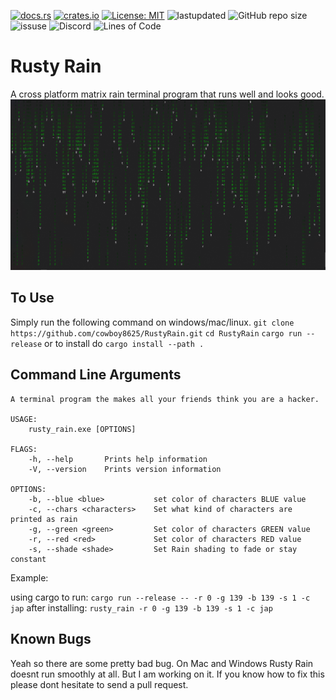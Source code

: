[![docs.rs](https://docs.rs/semeion/badge.svg)](https://docs.rs/semeion)
[![crates.io](https://img.shields.io/crates/v/semeion.svg)](https://crates.io/crates/semeion)
[![License: MIT](https://img.shields.io/badge/License-MIT-blue.svg)](LICENSE)
![lastupdated](https://img.shields.io/github/last-commit/cowboy8625/RustyRain)
![GitHub repo size](https://img.shields.io/github/repo-size/cowboy8625/RustyRain)
![issuse](https://img.shields.io/github/issues/cowboy8625/RustyRain)
![Discord](https://img.shields.io/discord/509849754155614230)
![Lines of Code](https://tokei.rs/b1/github/cowboy8625/RustyRain)

# Rusty Rain

A cross platform matrix rain terminal program that runs well and looks good.
![With Shading](snapshots/rain1.png)

## To Use

Simply run the following command on windows/mac/linux.
`git clone https://github.com/cowboy8625/RustyRain.git`
`cd RustyRain`
`cargo run --release` or to install do `cargo install --path .`

## Command Line Arguments

```
A terminal program the makes all your friends think you are a hacker.

USAGE:
    rusty_rain.exe [OPTIONS]

FLAGS:
    -h, --help       Prints help information
    -V, --version    Prints version information

OPTIONS:
    -b, --blue <blue>           set color of characters BLUE value
    -c, --chars <characters>    Set what kind of characters are printed as rain
    -g, --green <green>         Set color of characters GREEN value
    -r, --red <red>             Set color of characters RED value
    -s, --shade <shade>         Set Rain shading to fade or stay constant
```

Example:

using cargo to run:
`cargo run --release -- -r 0 -g 139 -b 139 -s 1 -c jap`
after installing:
`rusty_rain -r 0 -g 139 -b 139 -s 1 -c jap`

## Known Bugs

Yeah so there are some pretty bad bug.   On Mac and Windows Rusty Rain doesnt run smoothly at all.
But I am working on it.   If you know how to fix this please dont hesitate to send a pull request.

